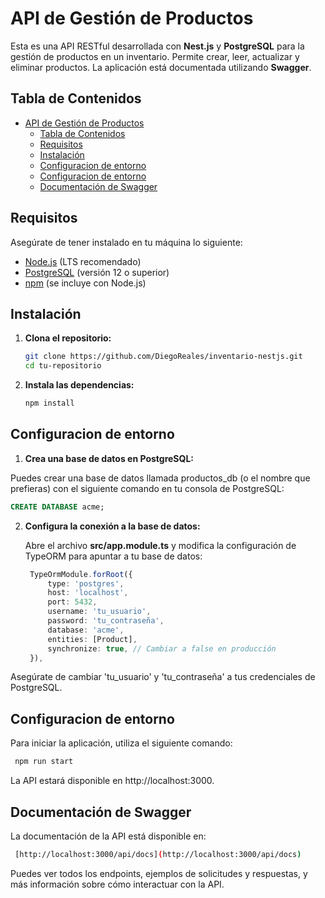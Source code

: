 # API de Gestión de Productos

Esta es una API RESTful desarrollada con **Nest.js** y **PostgreSQL** para la gestión de productos en un inventario. Permite crear, leer, actualizar y eliminar productos. La aplicación está documentada utilizando **Swagger**.

## Tabla de Contenidos

- [API de Gestión de Productos](#api-de-gestión-de-productos)
  - [Tabla de Contenidos](#tabla-de-contenidos)
  - [Requisitos](#requisitos)
  - [Instalación](#instalación)
  - [Configuracion de entorno](#configuracion-de-entorno)
  - [Configuracion de entorno](#configuracion-de-entorno-1)
  - [Documentación de Swagger](#documentación-de-swagger)

## Requisitos

Asegúrate de tener instalado en tu máquina lo siguiente:

- [Node.js](https://nodejs.org/) (LTS recomendado)
- [PostgreSQL](https://www.postgresql.org/) (versión 12 o superior)
- [npm](https://www.npmjs.com/) (se incluye con Node.js)

## Instalación

1. **Clona el repositorio:**

   ```bash
   git clone https://github.com/DiegoReales/inventario-nestjs.git
   cd tu-repositorio
   ```

2. **Instala las dependencias:**

   ```bash
   npm install
   ```

## Configuracion de entorno

1. **Crea una base de datos en PostgreSQL:**

  Puedes crear una base de datos llamada productos_db (o el nombre que prefieras) con el siguiente comando en tu consola de PostgreSQL:

   ```sql
   CREATE DATABASE acme;
   ```

2. **Configura la conexión a la base de datos:**
   
   Abre el archivo **src/app.module.ts** y modifica la configuración de TypeORM para apuntar a tu base de datos:

   ```ts
    TypeOrmModule.forRoot({
        type: 'postgres',
        host: 'localhost',
        port: 5432,
        username: 'tu_usuario',
        password: 'tu_contraseña',
        database: 'acme',
        entities: [Product],
        synchronize: true, // Cambiar a false en producción
    }),
   ```

  Asegúrate de cambiar 'tu_usuario' y 'tu_contraseña' a tus credenciales de PostgreSQL.

## Configuracion de entorno

  Para iniciar la aplicación, utiliza el siguiente comando:

  ```bash
   npm run start
  ```

  La API estará disponible en http://localhost:3000.

## Documentación de Swagger

  La documentación de la API está disponible en:

  ```bash
   [http://localhost:3000/api/docs](http://localhost:3000/api/docs)
  ```

  Puedes ver todos los endpoints, ejemplos de solicitudes y respuestas, y más información sobre cómo interactuar con la API.
